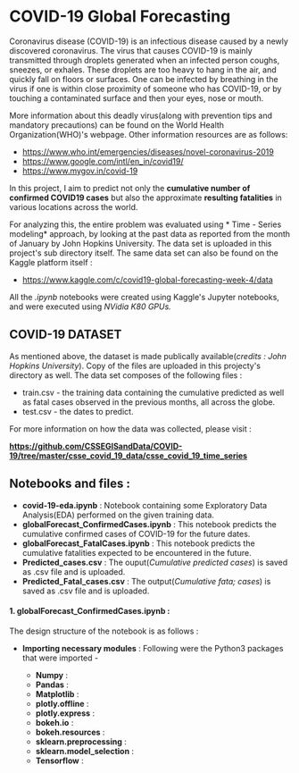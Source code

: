 # COVID-19 Global Forecasting 

Coronavirus disease (COVID-19) is an infectious disease caused by a newly discovered coronavirus. The virus that causes COVID-19 is mainly transmitted through droplets generated when an infected person coughs, sneezes, or exhales. These droplets are too heavy to hang in the air, and quickly fall on floors or surfaces. 
One can be infected by breathing in the virus if one is within close proximity of someone who has COVID-19, or by touching a contaminated surface and then your eyes, nose or mouth.

More information about this deadly virus(along with prevention tips and mandatory precautions) can be found on the World Health Organization(WHO)'s webpage. Other information resources are as follows:
* https://www.who.int/emergencies/diseases/novel-coronavirus-2019 
* https://www.google.com/intl/en_in/covid19/
* https://www.mygov.in/covid-19


In this project, I aim to predict not only the **cumulative number of confirmed COVID19 cases** but also the approximate **resulting fatalities** in various locations across the world. 

For analyzing this, the entire problem was evaluated using * Time - Series modeling* approach, by looking at the past data as reported from the month of January by John Hopkins University. The data set is uploaded in this project's sub directory itself. The same data set can also be found on the Kaggle platform itself : 
* https://www.kaggle.com/c/covid19-global-forecasting-week-4/data

All the *.ipynb* notebooks were created using Kaggle's Jupyter notebooks, and were executed using *NVidia K80 GPUs.*

## COVID-19 DATASET

As mentioned above, the dataset is made publically available(*credits : John Hopkins University*). Copy of the files are uploaded in this projecty's directory as well. The data set composes of the following files : 
* train.csv - the training data containing the cumulative predicted as well as fatal cases observed in the previous months, all across the globe.
* test.csv - the dates to predict. 

For more information on how the data was collected, please visit :

**https://github.com/CSSEGISandData/COVID-19/tree/master/csse_covid_19_data/csse_covid_19_time_series**  

## Notebooks and files : 

* **covid-19-eda.ipynb** : Notebook containing some Exploratory Data Analysis(EDA) performed on the given training data.
* **globalForecast_ConfirmedCases.ipynb** : This notebook predicts the cumulative confirmed cases of COVID-19 for the future dates.
* **globalForecast_FatalCases.ipynb** : This notebook predicts the cumulative fatalities expected to be encountered in the future.
* **Predicted_cases.csv** : The ouput(*Cumulative predicted cases*) is saved as .csv file and is uploaded.
* **Predicted_Fatal_cases.csv** : The output(*Cumulative fata; cases*) is saved as .csv file and is uploaded.

#### 1. globalForecast_ConfirmedCases.ipynb : 

The design structure of the notebook is as follows : 

* **Importing necessary modules** : Following were the Python3 packages that were imported -

  * **Numpy** : 
  * **Pandas** : 
  * **Matplotlib** :
  * **plotly.offline** :
  * **plotly.express** :
  * **bokeh.io** :
  * **bokeh.resources** : 
  * **sklearn.preprocessing** : 
  * **sklearn.model_selection** :
  * **Tensorflow** : 





